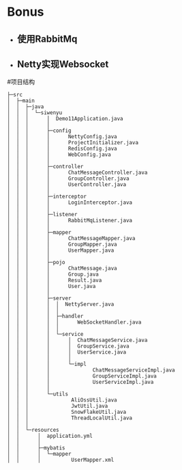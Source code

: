 # Bonus

* ## 使用RabbitMq

* ## Netty实现Websocket

#项目结构

    ├─src
    │  ├─main
    │  │  ├─java
    │  │  │  └─siwenyu
    │  │  │      │  Demo11Application.java
    │  │  │      │
    │  │  │      ├─config
    │  │  │      │      NettyConfig.java
    │  │  │      │      ProjectInitializer.java
    │  │  │      │      RedisConfig.java
    │  │  │      │      WebConfig.java
    │  │  │      │
    │  │  │      ├─controller
    │  │  │      │      ChatMessageController.java
    │  │  │      │      GroupController.java
    │  │  │      │      UserController.java
    │  │  │      │
    │  │  │      ├─interceptor
    │  │  │      │      LoginInterceptor.java
    │  │  │      │
    │  │  │      ├─listener
    │  │  │      │      RabbitMqListener.java
    │  │  │      │
    │  │  │      ├─mapper
    │  │  │      │      ChatMessageMapper.java
    │  │  │      │      GroupMapper.java
    │  │  │      │      UserMapper.java
    │  │  │      │
    │  │  │      ├─pojo
    │  │  │      │      ChatMessage.java
    │  │  │      │      Group.java
    │  │  │      │      Result.java
    │  │  │      │      User.java
    │  │  │      │
    │  │  │      ├─server
    │  │  │      │  │  NettyServer.java
    │  │  │      │  │
    │  │  │      │  ├─handler
    │  │  │      │  │      WebSocketHandler.java
    │  │  │      │  │
    │  │  │      │  └─service
    │  │  │      │      │  ChatMessageService.java
    │  │  │      │      │  GroupService.java
    │  │  │      │      │  UserService.java
    │  │  │      │      │
    │  │  │      │      └─impl
    │  │  │      │              ChatMessageServiceImpl.java
    │  │  │      │              GroupServiceImpl.java
    │  │  │      │              UserServiceImpl.java
    │  │  │      │
    │  │  │      └─utils
    │  │  │              AliOssUtil.java
    │  │  │              JwtUtil.java
    │  │  │              SnowFlakeUtil.java
    │  │  │              ThreadLocalUtil.java
    │  │  │
    │  │  └─resources
    │  │      │  application.yml
    │  │      │
    │  │      ├─mybatis
    │  │      │  └─mapper
    │  │      │          UserMapper.xml
